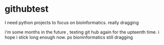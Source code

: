 # githubtest
I need python projects to focus on bioinformatics.
really dragging

i'm some months in the future , testing git hub again for the upteenth time.
i hope i stick long enough now.
ps bioninformatics still dragging
